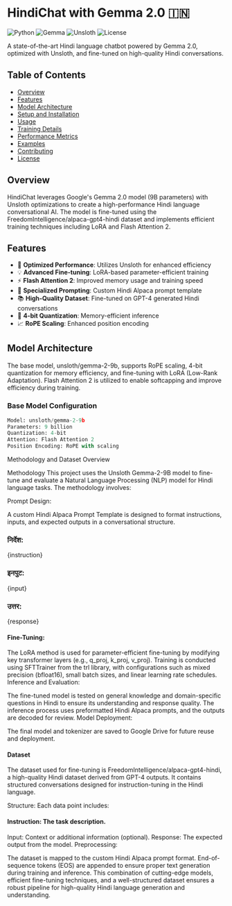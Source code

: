 # HindiChat with Gemma 2.0 🇮🇳

![Python](https://img.shields.io/badge/Python-3.8%2B-blue)
![Gemma](https://img.shields.io/badge/Gemma-2.0--9B-red)
![Unsloth](https://img.shields.io/badge/Unsloth-Optimized-green)
![License](https://img.shields.io/badge/license-MIT-green.svg)

A state-of-the-art Hindi language chatbot powered by Gemma 2.0, optimized with Unsloth, and fine-tuned on high-quality Hindi conversations.

## Table of Contents
- [Overview](#overview)
- [Features](#features)
- [Model Architecture](#model-architecture)
- [Setup and Installation](#setup-and-installation)
- [Usage](#usage)
- [Training Details](#training-details)
- [Performance Metrics](#performance-metrics)
- [Examples](#examples)
- [Contributing](#contributing)
- [License](#license)

## Overview

HindiChat leverages Google's Gemma 2.0 model (9B parameters) with Unsloth optimizations to create a high-performance Hindi language conversational AI. The model is fine-tuned using the FreedomIntelligence/alpaca-gpt4-hindi dataset and implements efficient training techniques including LoRA and Flash Attention 2.

## Features

- 🚀 **Optimized Performance**: Utilizes Unsloth for enhanced efficiency
- 💡 **Advanced Fine-tuning**: LoRA-based parameter-efficient training
- ⚡ **Flash Attention 2**: Improved memory usage and training speed
- 🎯 **Specialized Prompting**: Custom Hindi Alpaca prompt template
- 📚 **High-Quality Dataset**: Fine-tuned on GPT-4 generated Hindi conversations
- 🔧 **4-bit Quantization**: Memory-efficient inference
- 📈 **RoPE Scaling**: Enhanced position encoding

## Model Architecture
#### 

The base model, unsloth/gemma-2-9b, supports RoPE scaling, 4-bit quantization for memory efficiency, and fine-tuning with LoRA (Low-Rank Adaptation).
Flash Attention 2 is utilized to enable softcapping and improve efficiency during training.

### Base Model Configuration
```python
Model: unsloth/gemma-2-9b
Parameters: 9 billion
Quantization: 4-bit
Attention: Flash Attention 2
Position Encoding: RoPE with scaling
```
Methodology and Dataset Overview

Methodology
This project uses the Unsloth Gemma-2-9B model to fine-tune and evaluate a Natural Language Processing (NLP) model for Hindi language tasks. The methodology involves:


Prompt Design:

A custom Hindi Alpaca Prompt Template is designed to format instructions, inputs, and expected outputs in a conversational structure.

### निर्देश:
{instruction}

### इनपुट:
{input}

### उत्तर:
{response}


#### Fine-Tuning:

The LoRA method is used for parameter-efficient fine-tuning by modifying key transformer layers (e.g., q_proj, k_proj, v_proj).
Training is conducted using SFTTrainer from the trl library, with configurations such as mixed precision (bfloat16), small batch sizes, and linear learning rate schedules.
Inference and Evaluation:

The fine-tuned model is tested on general knowledge and domain-specific questions in Hindi to ensure its understanding and response quality.
The inference process uses preformatted Hindi Alpaca prompts, and the outputs are decoded for review.
Model Deployment:

The final model and tokenizer are saved to Google Drive for future reuse and deployment.

#### Dataset
The dataset used for fine-tuning is FreedomIntelligence/alpaca-gpt4-hindi, a high-quality Hindi dataset derived from GPT-4 outputs. It contains structured conversations designed for instruction-tuning in the Hindi language.

Structure:
Each data point includes:

#### Instruction: The task description.
Input: Context or additional information (optional).
Response: The expected output from the model.
Preprocessing:

The dataset is mapped to the custom Hindi Alpaca prompt format.
End-of-sequence tokens (EOS) are appended to ensure proper text generation during training and inference.
This combination of cutting-edge models, efficient fine-tuning techniques, and a well-structured dataset ensures a robust pipeline for high-quality Hindi language generation and understanding.




